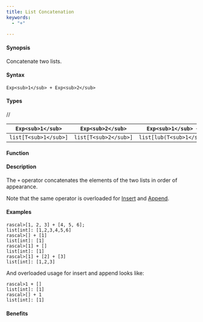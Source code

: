 ```yaml
---
title: List Concatenation
keywords:
  - "+"

---
```


#### Synopsis

Concatenate two lists.

#### Syntax

`Exp<sub>1</sub> + Exp<sub>2</sub>`

#### Types

//

| `Exp<sub>1</sub>`     |  `Exp<sub>2</sub>`     | `Exp<sub>1</sub> + Exp<sub>2</sub>`       |
| --- | --- | --- |
| `list[T<sub>1</sub>]` |  `list[T<sub>2</sub>]` | `list[lub(T<sub>1</sub>,T<sub>2</sub>)]`  |



#### Function

#### Description

The `+` operator concatenates the elements of the two lists in order of appearance. 

Note that the same operator is overloaded for [Insert](/docs/Rascal/Expressions/Values/List/Insert) and [Append](/docs/Rascal/Expressions/Values/List/Append).

#### Examples


```rascal-shell
rascal>[1, 2, 3] + [4, 5, 6];
list[int]: [1,2,3,4,5,6]
rascal>[] + [1]
list[int]: [1]
rascal>[1] + []
list[int]: [1]
rascal>[1] + [2] + [3]
list[int]: [1,2,3]
```

And overloaded usage for insert and append looks like:

```rascal-shell
rascal>1 + []
list[int]: [1]
rascal>[] + 1
list[int]: [1]
```

#### Benefits


